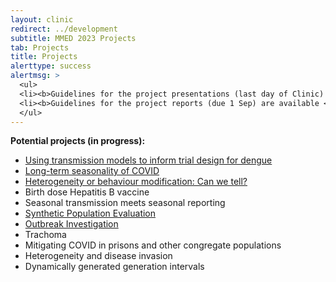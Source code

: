 ```yaml
---
layout: clinic
redirect: ../development
subtitle: MMED 2023 Projects
tab: Projects
title: Projects
alerttype: success
alertmsg: >
  <ul>
  <li><b>Guidelines for the project presentations (last day of Clinic) are available <a href="./projectPresentations">here</a>.</b></li>
  <li><b>Guidelines for the project reports (due 1 Sep) are available <a href="./projectReports">here</a>.</b></li>
  </ul>
---
```


**Potential projects (in progress):**

- [Using transmission models to inform trial design for dengue](./dengueTrials)
- [Long-term seasonality of COVID](./COVIDseasonality)
- [Heterogeneity or behaviour modification: Can we tell?](./heterogeneity)
- Birth dose Hepatitis B vaccine
- Seasonal transmission meets seasonal reporting
- [Synthetic Population Evaluation](./synthetic)
- [Outbreak Investigation](./mmf)
- Trachoma
- Mitigating COVID in prisons and other congregate populations
- Heterogeneity and disease invasion
- Dynamically generated generation intervals
